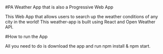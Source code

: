#PA Weather App that is also a Progressive Web App

This Web App that allows users to search up the weather conditions of any city in the world!  This weather-app is built using React and Open Weather API.

#How to run the App

All you need to do is download the app and run npm install & npm start.  




